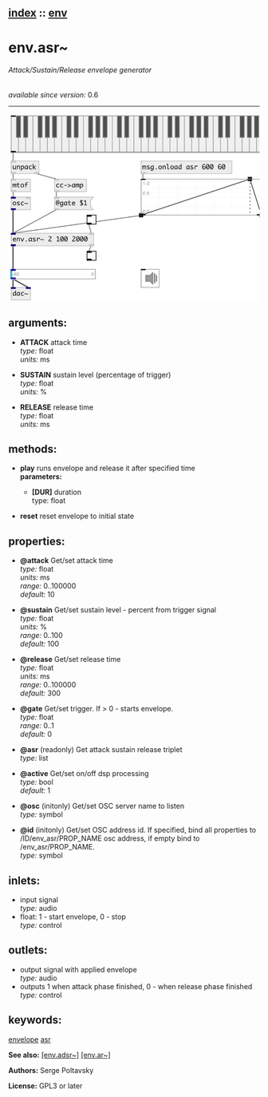 [index](index.html) :: [env](category_env.html)
---

# env.asr~

###### Attack/Sustain/Release envelope generator

*available since version:* 0.6

---




[![example](../examples/img/env.asr~.jpg)](../examples/pd/env.asr~.pd)



## arguments:

* **ATTACK**
attack time<br>
_type:_ float<br>
_units:_ ms<br>

* **SUSTAIN**
sustain level (percentage of trigger)<br>
_type:_ float<br>
_units:_ %<br>

* **RELEASE**
release time<br>
_type:_ float<br>
_units:_ ms<br>



## methods:

* **play**
runs envelope and release it after specified time<br>
  __parameters:__
  - **[DUR]** duration<br>
    type: float <br>

* **reset**
reset envelope to initial state<br>




## properties:

* **@attack** 
Get/set attack time<br>
_type:_ float<br>
_units:_ ms<br>
_range:_ 0..100000<br>
_default:_ 10<br>

* **@sustain** 
Get/set sustain level - percent from trigger signal<br>
_type:_ float<br>
_units:_ %<br>
_range:_ 0..100<br>
_default:_ 100<br>

* **@release** 
Get/set release time<br>
_type:_ float<br>
_units:_ ms<br>
_range:_ 0..100000<br>
_default:_ 300<br>

* **@gate** 
Get/set trigger. If &gt; 0 - starts envelope.<br>
_type:_ float<br>
_range:_ 0..1<br>
_default:_ 0<br>

* **@asr** (readonly)
Get attack sustain release triplet<br>
_type:_ list<br>

* **@active** 
Get/set on/off dsp processing<br>
_type:_ bool<br>
_default:_ 1<br>

* **@osc** (initonly)
Get/set OSC server name to listen<br>
_type:_ symbol<br>

* **@id** (initonly)
Get/set OSC address id. If specified, bind all properties to /ID/env_asr/PROP_NAME osc
address, if empty bind to /env_asr/PROP_NAME.<br>
_type:_ symbol<br>



## inlets:

* input signal<br>
_type:_ audio
* float: 1 - start envelope, 0 - stop<br>
_type:_ control



## outlets:

* output signal with applied envelope<br>
_type:_ audio
* outputs 1 when attack phase finished, 0 - when release phase finished<br>
_type:_ control



## keywords:

[envelope](keywords/envelope.html)
[asr](keywords/asr.html)



**See also:**
[\[env.adsr~\]](env.adsr~.html)
[\[env.ar~\]](env.ar~.html)




**Authors:** Serge Poltavsky




**License:** GPL3 or later





